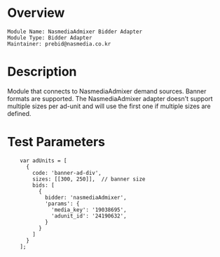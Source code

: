 # Overview

```
Module Name: NasmediaAdmixer Bidder Adapter
Module Type: Bidder Adapter
Maintainer: prebid@nasmedia.co.kr
```

# Description

Module that connects to NasmediaAdmixer demand sources. 
Banner formats are supported.
The NasmediaAdmixer adapter doesn't support multiple sizes per ad-unit and will use the first one if multiple sizes are defined.


# Test Parameters
```
    var adUnits = [
      {
        code: 'banner-ad-div',
        sizes: [[300, 250]],  // banner size
        bids: [
          {
            bidder: 'nasmediaAdmixer',
            'params': {
              'media_key': '19038695',
              'adunit_id': '24190632',
            }
          }
        ]
      }
    ];
```
